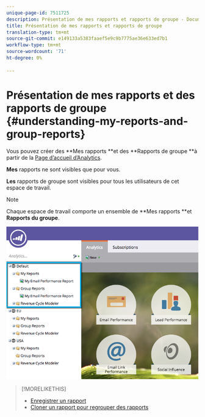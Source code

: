 ```yaml
---
unique-page-id: 7511725
description: Présentation de mes rapports et rapports de groupe - Documents marketing - Documentation du produit
title: Présentation de mes rapports et rapports de groupe
translation-type: tm+mt
source-git-commit: e149133a5383faaef5e9c9b7775ae36e633ed7b1
workflow-type: tm+mt
source-wordcount: '71'
ht-degree: 0%

---
```



# Présentation de mes rapports et des rapports de groupe {#understanding-my-reports-and-group-reports}

Vous pouvez créer des **Mes rapports **et des **Rapports de groupe **à partir de la [Page d’accueil d’Analytics](navigating-the-analytics-home-page.md).

**Mes** rapports ne sont visibles que pour vous.

**Les** rapports de groupe sont visibles pour tous les utilisateurs de cet espace de travail.

>[!NOTE]
>
>Chaque espace de travail comporte un ensemble de **Mes rapports **et **Rapports du groupe**.

![](assets/image2015-4-21-14-3a41-3a22.png)

>[!MORELIKETHIS]
>
>* [Enregistrer un rapport](save-a-report.md)
>* [Cloner un rapport pour regrouper des rapports](../../../../product-docs/reporting/basic-reporting/report-activity/clone-a-report-to-group-reports.md)

>



